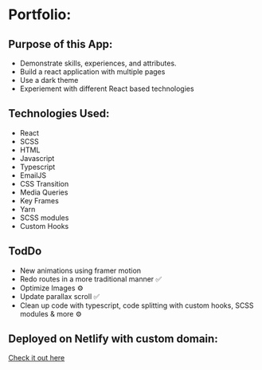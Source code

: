 # Portfolio: 

## Purpose of this App:
- Demonstrate skills, experiences, and attributes.
- Build a react application with multiple pages 
- Use a dark theme 
- Experiement with different React based technologies

## Technologies Used:
- React
- SCSS
- HTML
- Javascript
- Typescript
- EmailJS
- CSS Transition
- Media Queries
- Key Frames
- Yarn
- SCSS modules
- Custom Hooks

## TodDo
- New animations using framer motion
- Redo routes in a more traditional manner ✅
- Optimize Images ⚙️
- Update parallax scroll ✅
- Clean up code with typescript, code splitting with custom hooks, SCSS modules & more ⚙️

## Deployed on Netlify with custom domain:

[Check it out here ](https://www.tim-angus.com/)

